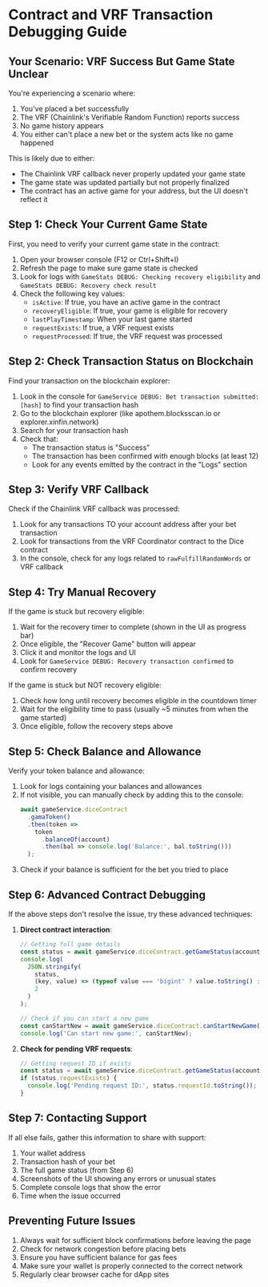# Contract and VRF Transaction Debugging Guide

## Your Scenario: VRF Success But Game State Unclear

You're experiencing a scenario where:

1. You've placed a bet successfully
2. The VRF (Chainlink's Verifiable Random Function) reports success
3. No game history appears
4. You either can't place a new bet or the system acts like no game happened

This is likely due to either:

- The Chainlink VRF callback never properly updated your game state
- The game state was updated partially but not properly finalized
- The contract has an active game for your address, but the UI doesn't reflect it

## Step 1: Check Your Current Game State

First, you need to verify your current game state in the contract:

1. Open your browser console (F12 or Ctrl+Shift+I)
2. Refresh the page to make sure game state is checked
3. Look for logs with `GameStats DEBUG: Checking recovery eligibility` and `GameStats DEBUG: Recovery check result`
4. Check the following key values:
   - `isActive`: If true, you have an active game in the contract
   - `recoveryEligible`: If true, your game is eligible for recovery
   - `lastPlayTimestamp`: When your last game started
   - `requestExists`: If true, a VRF request exists
   - `requestProcessed`: If true, the VRF request was processed

## Step 2: Check Transaction Status on Blockchain

Find your transaction on the blockchain explorer:

1. Look in the console for `GameService DEBUG: Bet transaction submitted: [hash]` to find your transaction hash
2. Go to the blockchain explorer (like apothem.blocksscan.io or explorer.xinfin.network)
3. Search for your transaction hash
4. Check that:
   - The transaction status is "Success"
   - The transaction has been confirmed with enough blocks (at least 12)
   - Look for any events emitted by the contract in the "Logs" section

## Step 3: Verify VRF Callback

Check if the Chainlink VRF callback was processed:

1. Look for any transactions TO your account address after your bet transaction
2. Look for transactions from the VRF Coordinator contract to the Dice contract
3. In the console, check for any logs related to `rawFulfillRandomWords` or VRF callback

## Step 4: Try Manual Recovery

If the game is stuck but recovery eligible:

1. Wait for the recovery timer to complete (shown in the UI as progress bar)
2. Once eligible, the "Recover Game" button will appear
3. Click it and monitor the logs and UI
4. Look for `GameService DEBUG: Recovery transaction confirmed` to confirm recovery

If the game is stuck but NOT recovery eligible:

1. Check how long until recovery becomes eligible in the countdown timer
2. Wait for the eligibility time to pass (usually ~5 minutes from when the game started)
3. Once eligible, follow the recovery steps above

## Step 5: Check Balance and Allowance

Verify your token balance and allowance:

1. Look for logs containing your balances and allowances
2. If not visible, you can manually check by adding this to the console:
   ```javascript
   await gameService.diceContract
     .gamaToken()
     .then(token =>
       token
         .balanceOf(account)
         .then(bal => console.log('Balance:', bal.toString()))
     );
   ```
3. Check if your balance is sufficient for the bet you tried to place

## Step 6: Advanced Contract Debugging

If the above steps don't resolve the issue, try these advanced techniques:

1. **Direct contract interaction**:

   ```javascript
   // Getting full game details
   const status = await gameService.diceContract.getGameStatus(account);
   console.log(
     JSON.stringify(
       status,
       (key, value) => (typeof value === 'bigint' ? value.toString() : value),
       2
     )
   );

   // Check if you can start a new game
   const canStartNew = await gameService.diceContract.canStartNewGame(account);
   console.log('Can start new game:', canStartNew);
   ```

2. **Check for pending VRF requests**:
   ```javascript
   // Getting request ID if exists
   const status = await gameService.diceContract.getGameStatus(account);
   if (status.requestExists) {
     console.log('Pending request ID:', status.requestId.toString());
   }
   ```

## Step 7: Contacting Support

If all else fails, gather this information to share with support:

1. Your wallet address
2. Transaction hash of your bet
3. The full game status (from Step 6)
4. Screenshots of the UI showing any errors or unusual states
5. Complete console logs that show the error
6. Time when the issue occurred

## Preventing Future Issues

1. Always wait for sufficient block confirmations before leaving the page
2. Check for network congestion before placing bets
3. Ensure you have sufficient balance for gas fees
4. Make sure your wallet is properly connected to the correct network
5. Regularly clear browser cache for dApp sites
